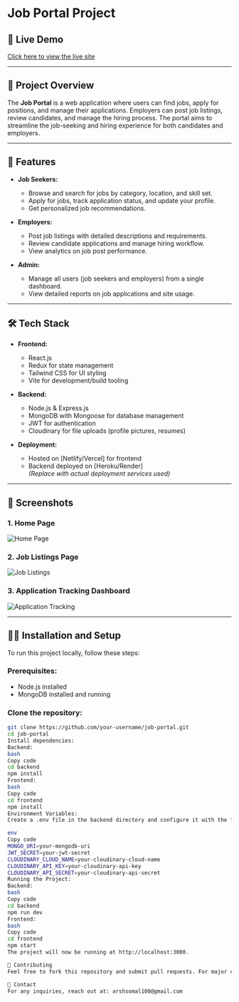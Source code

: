 # Job Portal Project

## 🚀 Live Demo

[Click here to view the live site](https://jobportal-frontend-z8ux.onrender.com/)

---

## 📖 Project Overview

The **Job Portal** is a web application where users can find jobs, apply for positions, and manage their applications. Employers can post job listings, review candidates, and manage the hiring process. The portal aims to streamline the job-seeking and hiring experience for both candidates and employers.

---

## 🎯 Features

- **Job Seekers:**
  - Browse and search for jobs by category, location, and skill set.
  - Apply for jobs, track application status, and update your profile.
  - Get personalized job recommendations.

- **Employers:**
  - Post job listings with detailed descriptions and requirements.
  - Review candidate applications and manage hiring workflow.
  - View analytics on job post performance.

- **Admin:**
  - Manage all users (job seekers and employers) from a single dashboard.
  - View detailed reports on job applications and site usage.

---

## 🛠️ Tech Stack

- **Frontend:**
  - React.js
  - Redux for state management
  - Tailwind CSS for UI styling
  - Vite for development/build tooling

- **Backend:**
  - Node.js & Express.js
  - MongoDB with Mongoose for database management
  - JWT for authentication
  - Cloudinary for file uploads (profile pictures, resumes)

- **Deployment:**
  - Hosted on [Netlify/Vercel] for frontend
  - Backend deployed on [Heroku/Render]  
  *(Replace with actual deployment services used)*

---

## 📸 Screenshots

### 1. Home Page
![Home Page](https://res.cloudinary.com/djusmuols/image/upload/Screenshot_2024-10-06_at_3.46.09_PM_khfwv8.png)  


### 2. Job Listings Page
![Job Listings](https://res.cloudinary.com/djusmuols/image/upload/Screenshot_2024-10-06_at_3.50.53_PM_mukx1e.png)  


### 3. Application Tracking Dashboard
![Application Tracking](https://res.cloudinary.com/djusmuols/image/upload/Screenshot_2024-10-06_at_3.52.13_PM_wwfnzz.png)  


---

## 🧑‍💻 Installation and Setup

To run this project locally, follow these steps:

### Prerequisites:
- Node.js installed
- MongoDB installed and running

### Clone the repository:
```bash
git clone https://github.com/your-username/job-portal.git
cd job-portal
Install dependencies:
Backend:
bash
Copy code
cd backend
npm install
Frontend:
bash
Copy code
cd frontend
npm install
Environment Variables:
Create a .env file in the backend directory and configure it with the following:

env
Copy code
MONGO_URI=your-mongodb-uri
JWT_SECRET=your-jwt-secret
CLOUDINARY_CLOUD_NAME=your-cloudinary-cloud-name
CLOUDINARY_API_KEY=your-cloudinary-api-key
CLOUDINARY_API_SECRET=your-cloudinary-api-secret
Running the Project:
Backend:
bash
Copy code
cd backend
npm run dev
Frontend:
bash
Copy code
cd frontend
npm start
The project will now be running at http://localhost:3000.

🤝 Contributing
Feel free to fork this repository and submit pull requests. For major changes, please open an issue to discuss what you would like to change.

📧 Contact
For any inquiries, reach out at: arshsomal100@gmail.com

